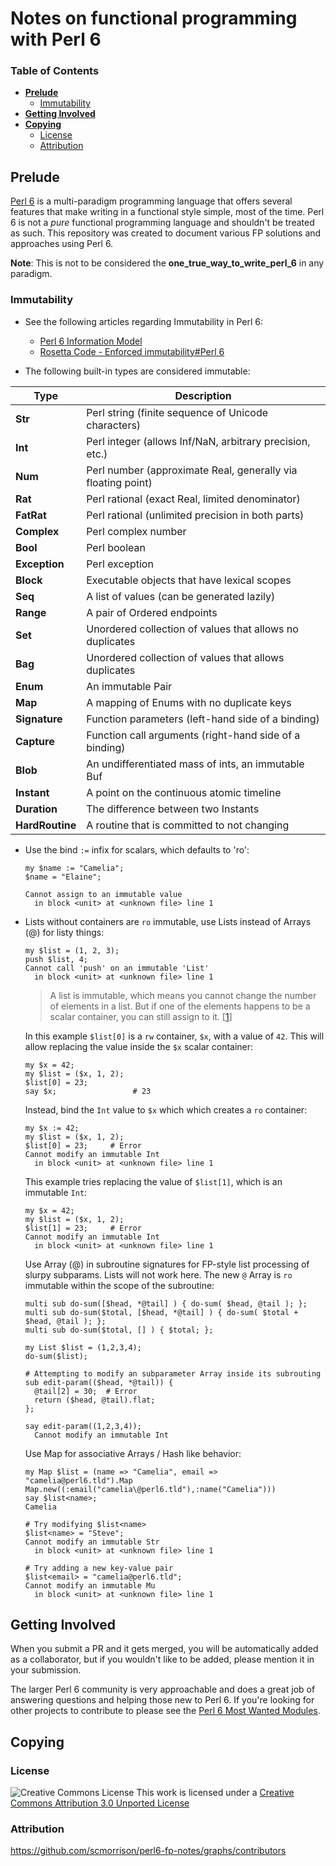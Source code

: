 # Notes on functional programming with Perl 6

### Table of Contents

* __[Prelude](#prelude)__
    * [Immutability](#immutability)
* __[Getting Involved](#getting-involved)__
* __[Copying](#copying)__
    * [License](#license)
    * [Attribution](#attribution)

## Prelude

[Perl 6] is a multi-paradigm programming language that offers several features that make writing in a functional style simple, most of the time. Perl 6 is not a _*pure*_ functional programming language and shouldn't be treated as such. This repository was created to document various FP solutions and approaches using Perl 6.

**Note**: This is not to be considered the **one_true_way_to_write_perl_6** in any paradigm.


### Immutability

* See the following articles regarding Immutability in Perl 6:
  * [Perl 6 Information Model]
  * [Rosetta Code - Enforced immutability#Perl 6]

* The following built-in types are considered immutable: 

| Type          | Description                                                  |
|---------------|--------------------------------------------------------------|
|**Str**        | Perl string (finite sequence of Unicode characters)          |
|**Int**        | Perl integer (allows Inf/NaN, arbitrary precision, etc.)     |
|**Num**        | Perl number (approximate Real, generally via floating point) |
|**Rat**        | Perl rational (exact Real, limited denominator)              |
|**FatRat**     | Perl rational (unlimited precision in both parts)            |
|**Complex**    | Perl complex number                                          |
|**Bool**       | Perl boolean                                                 |
|**Exception**  | Perl exception                                               |
|**Block**      | Executable objects that have lexical scopes                  |
|**Seq**        | A list of values (can be generated lazily)                   |
|**Range**      | A pair of Ordered endpoints                                  |
|**Set**        | Unordered collection of values that allows no duplicates     |
|**Bag**        | Unordered collection of values that allows duplicates        |
|**Enum**       | An immutable Pair                                            |
|**Map**        | A mapping of Enums with no duplicate keys                    |
|**Signature**  | Function parameters (left-hand side of a binding)            |
|**Capture**    | Function call arguments (right-hand side of a binding)       |
|**Blob**       | An undifferentiated mass of ints, an immutable Buf           |
|**Instant**    | A point on the continuous atomic timeline                    |
|**Duration**   | The difference between two Instants                          |
|**HardRoutine**| A routine that is committed to not changing                  |

* Use the bind `:=` infix for scalars, which defaults to 'ro':

  ```perl6
  my $name := "Camelia";
  $name = "Elaine";
  
  Cannot assign to an immutable value
    in block <unit> at <unknown file> line 1
  ```

* Lists without containers are `ro` immutable, use Lists instead of Arrays (@) for listy things:

  ```perl6
  my $list = (1, 2, 3);
  push $list, 4;
  Cannot call 'push' on an immutable 'List'
    in block <unit> at <unknown file> line 1
  ```

  > A list is immutable, which means you cannot change the number of elements in a list. But if one of the elements happens to be a scalar container, you can still assign to it. [[1]]

  In this example `$list[0]` is a `rw` container, `$x`, with a value of `42`. This will allow replacing the value inside the `$x` scalar container:

  ```perl6
  my $x = 42;
  my $list = ($x, 1, 2);
  $list[0] = 23;
  say $x;                 # 23
  ```

  Instead, bind the `Int` value to `$x` which which creates a `ro` container:

  ```perl6
  my $x := 42;
  my $list = ($x, 1, 2);
  $list[0] = 23;     # Error
  Cannot modify an immutable Int
    in block <unit> at <unknown file> line 1
  ```

  This example tries replacing the value of `$list[1]`, which is an immutable `Int`:

  ```perl6
  my $x = 42;
  my $list = ($x, 1, 2);
  $list[1] = 23;     # Error
  Cannot modify an immutable Int
    in block <unit> at <unknown file> line 1
  ```

  Use Array (@) in subroutine signatures for FP-style list processing of slurpy subparams. Lists will not work here. The new `@` Array is `ro` immutable within the scope of the subroutine:

  ```perl6
  multi sub do-sum([$head, *@tail] ) { do-sum( $head, @tail ); };
  multi sub do-sum($total, [$head, *@tail] ) { do-sum( $total + $head, @tail ); };
  multi sub do-sum($total, [] ) { $total; };

  my List $list = (1,2,3,4);
  do-sum($list);

  # Attempting to modify an subparameter Array inside its subrouting
  sub edit-param(($head, *@tail)) {
    @tail[2] = 30;  # Error
    return ($head, @tail).flat;
  };

  say edit-param((1,2,3,4));
    Cannot modify an immutable Int
  ```

  Use Map for associative Arrays / Hash like behavior:

  ```perl6
  my Map $list = (name => "Camelia", email => "camelia@perl6.tld").Map
  Map.new((:email("camelia\@perl6.tld"),:name("Camelia")))
  say $list<name>;
  Camelia

  # Try modifying $list<name>
  $list<name> = "Steve";
  Cannot modify an immutable Str
    in block <unit> at <unknown file> line 1

  # Try adding a new key-value pair
  $list<email> = "camelia@perl6.tld";
  Cannot modify an immutable Mu
    in block <unit> at <unknown file> line 1
  ```

## Getting Involved

When you submit a PR and it gets merged, you will be automatically added as a collaborator, but if you wouldn't like to be added, please mention it in your submission.

The larger Perl 6 community is very approachable and does a great job of answering questions and helping those new to Perl 6. If you're looking for other projects to contribute to please see the [Perl 6 Most Wanted Modules][Perl 6 Most Wanted].

## Copying

### License

![Creative Commons License](http://i.creativecommons.org/l/by/3.0/88x31.png)
This work is licensed under a
[Creative Commons Attribution 3.0 Unported License][license]

### Attribution

https://github.com/scmorrison/perl6-fp-notes/graphs/contributors

<!-- Links -->
[FP Notes on Perl 6 (this repo)]: https://github.com/scmorrison/perl6-fp-notes
[Perl 6]: http://perl6.org
[Perl 6 Most Wanted]: https://github.com/perl6/perl6-most-wanted
[Perl 6 Information Model]: http://www.dlugosz.com/Perl6/web/info-model-1.html
[Rosetta Code - Enforced immutability#Perl 6]: https://rosettacode.org/wiki/Enforced_immutability#Perl_6
[1]: https://docs.perl6.org/language/containers.html#Scalar_containers_and_listy_things
[license]: http://creativecommons.org/licenses/by/3.0/deed.en_US
[Elixir Style Guide]: https://github.com/levionessa/elixir_style_guide
